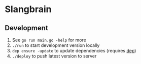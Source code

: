 # Slangbrain

## Development

1. See `go run main.go -help` for more
2. `./run` to start development version locally
3. `dep ensure -update` to update dependencies (requires [dep](https://github.com/golang/dep))
4. `./deploy` to push latest version to server
